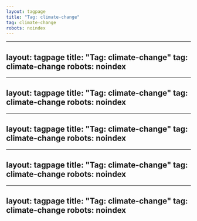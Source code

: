 ```yaml
---
layout: tagpage
title: "Tag: climate-change"
tag: climate-change
robots: noindex
---
```

---
layout: tagpage
title: "Tag: climate-change"
tag: climate-change
robots: noindex
---
---
layout: tagpage
title: "Tag: climate-change"
tag: climate-change
robots: noindex
---
---
layout: tagpage
title: "Tag: climate-change"
tag: climate-change
robots: noindex
---
---
layout: tagpage
title: "Tag: climate-change"
tag: climate-change
robots: noindex
---
---
layout: tagpage
title: "Tag: climate-change"
tag: climate-change
robots: noindex
---
